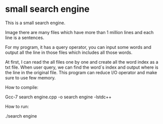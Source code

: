 # small search engine
This is a small search engine.

Image there are many files which have more than 1 million lines and each line is a sentences.

For my program, it has a query operator, you can input some words and output all the line in those files which includes all those words.

At first, I can read the all files one by one and create all the word index as a txt file.
When user query, we can find the word`s index and output where is the line in the original file. This program can reduce I/O operator and make sure to use few memory.


How to compile:

Gcc-7 search engine.cpp -o search engine -lstdc++

How to run:

./search engine

